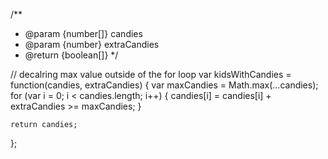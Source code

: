 /\*\*

- @param {number[]} candies
- @param {number} extraCandies
- @return {boolean[]}
  \*/

// decalring max value outside of the for loop
var kidsWithCandies = function(candies, extraCandies) {
var maxCandies = Math.max(...candies);
for (var i = 0; i < candies.length; i++) {
candies[i] = candies[i] + extraCandies >= maxCandies;
}

    return candies;

};
